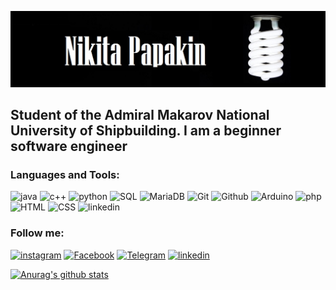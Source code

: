 ![Heder](https://github.com/NeKit-Papakin/Nekit-Papakin/blob/main/assets/lampa_spiral_temnyj_fon_118457_2560x1024.jpg)


##   Student of the Admiral Makarov National University of Shipbuilding. I am a beginner software engineer

### Languages and Tools:

![java](https://img.shields.io/badge/java-black?style=for-the-badge&logo=java&logoColor=e0740d)
![c++](https://img.shields.io/badge/c++-black?style=for-the-badge&logo=c%2b%2b&logoColor=0d8ce0)
![python](https://img.shields.io/badge/python-black?style=for-the-badge&logo=python&logoColor=0f9415)
![SQL](https://img.shields.io/badge/sql-black?style=for-the-badge&logo=mysql&logoColor=54276e)
![MariaDB](https://img.shields.io/badge/MariaDB-black?style=for-the-badge&logo=MariaDB&logoColor=FAFAFA)
![Git](https://img.shields.io/badge/Git-black?style=for-the-badge&logo=Git&logoColor=DCF900)
![Github](https://img.shields.io/badge/Github-black?style=for-the-badge&logo=Github&logoColor=B40097)
![Arduino](https://img.shields.io/badge/Arduino-black?style=for-the-badge&logo=arduino&logoColor=00989d)
![php](https://img.shields.io/badge/php-black?style=for-the-badge&logo=php&logoColor=7608AA)
![HTML](https://img.shields.io/badge/Html5-black?style=for-the-badge&logo=HTML5&logoColor=FF6700)
![CSS](https://img.shields.io/badge/CSS-black?style=for-the-badge&logo=CSS&logoColor=FF)
![linkedin](https://img.shields.io/badge/linkedin-black?style=for-the-badge&logo=linkedin&logoColor=0C5AA6)

### Follow me:
[![instagram](https://img.shields.io/badge/instagram-black?style=for-the-badge&logo=instagram&logoColor=ead0e53)](https://www.instagram.com/nikita.papakin/?hl=ru)
[![Facebook](https://img.shields.io/badge/Facebook-black?style=for-the-badge&logo=Facebook&logoColor=ead0e53)](https://www.facebook.com/profile.php?id=100015671382755)
[![Telegram](https://img.shields.io/badge/Telegram-black?style=for-the-badge&logo=Telegram&logoColor=db1212)](https://t.me/papakin_nik)
[![linkedin](https://img.shields.io/badge/linkedin-black?style=for-the-badge&logo=linkedin&logoColor=7608AA)](![linkedin](https://img.shields.io/badge/linkedin-black?style=for-the-badge&logo=linkedin&logoColor=0C5AA6))

[![Anurag's github stats](https://github-readme-stats.vercel.app/api?username=Nekit-Papakin&show_icons=true&theme=dark)](https://github.com/anuraghazra/github-readme-stats)

